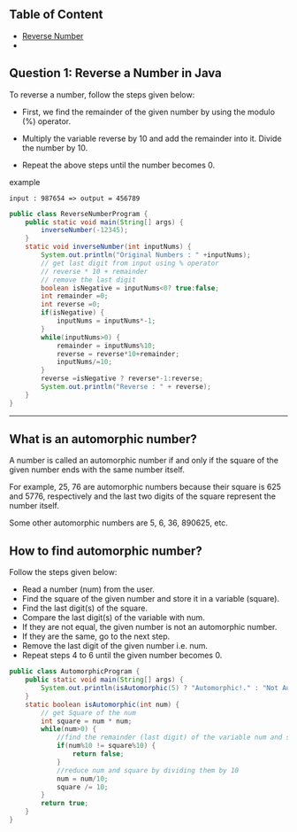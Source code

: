 ## Table of Content

- [Reverse Number ](#question-1-reverse-a-number-in-java)
- []()

## Question 1: Reverse a Number in Java

To reverse a number, follow the steps given below:

- First, we find the remainder of the given number by using the modulo (%) operator.

- Multiply the variable reverse by 10 and add the remainder into it.
  Divide the number by 10.

- Repeat the above steps until the number becomes 0.

example

```
input : 987654 => output = 456789
```

```java
public class ReverseNumberProgram {
	public static void main(String[] args) {
		inverseNumber(-12345);
	}
	static void inverseNumber(int inputNums) {
		System.out.println("Original Numbers : " +inputNums);
		// get last digit from input using % operator
		// reverse * 10 + remainder
		// remove the last digit
		boolean isNegative = inputNums<0? true:false;
		int remainder =0;
		int reverse =0;
		if(isNegative) {
			inputNums = inputNums*-1;
		}
		while(inputNums>0) {
			remainder = inputNums%10;
			reverse = reverse*10+remainder;
			inputNums/=10;
		}
		reverse =isNegative ? reverse*-1:reverse;
		System.out.println("Reverse : " + reverse);
	}
}
```

---

## What is an automorphic number?

A number is called an automorphic number if and only if the square of the given number ends with the same number itself.

For example, 25, 76 are automorphic numbers because their square is 625 and 5776, respectively and the last two digits of the square represent the number itself.

Some other automorphic numbers are 5, 6, 36, 890625, etc.

## How to find automorphic number?

Follow the steps given below:

- Read a number (num) from the user.
- Find the square of the given number and store it in a variable (square).
- Find the last digit(s) of the square.
- Compare the last digit(s) of the variable with num.
- If they are not equal, the given number is not an automorphic number.
- If they are the same, go to the next step.
- Remove the last digit of the given number i.e. num.
- Repeat steps 4 to 6 until the given number becomes 0.

```java
public class AutomorphicProgram {
	public static void main(String[] args) {
		System.out.println(isAutomorphic(5) ? "Automorphic!." : "Not Automorphic!.");
	}
	static boolean isAutomorphic(int num) {
		// get Square of the num
		int square = num * num;
		while(num>0) {
			//find the remainder (last digit) of the variable num and square and comparing them
			if(num%10 != square%10) {
				return false;
			}
			//reduce num and square by dividing them by 10
			num = num/10;
			square /= 10;
		}
		return true;
	}
}
```

